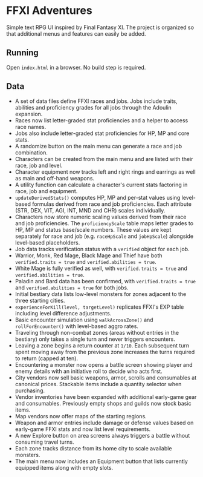# FFXI Adventures

Simple text RPG UI inspired by Final Fantasy XI. The project is organized so that additional menus and features can easily be added.

## Running
Open `index.html` in a browser. No build step is required.

## Data
- A set of data files define FFXI races and jobs. Jobs include traits, abilities and proficiency grades for all jobs through the Adoulin expansion.
- Races now list letter-graded stat proficiencies and a helper to access race names.
- Jobs also include letter-graded stat proficiencies for HP, MP and core stats.
- A randomize button on the main menu can generate a race and job combination.
- Characters can be created from the main menu and are listed with their race,
  job and level.
- Character equipment now tracks left and right rings and earrings as well as main and off-hand weapons.
- A utility function can calculate a character's current stats factoring in race, job and equipment.
- `updateDerivedStats()` computes HP, MP and per-stat values using level-based formulas derived from race and job proficiencies. Each attribute (STR, DEX, VIT, AGI, INT, MND and CHR) scales individually.
- Characters now store numeric scaling values derived from their race and job
  proficiencies. The `proficiencyScale` table maps letter grades to HP, MP and
  status base/scale numbers. These values are kept separately for race and job
  (e.g. `raceHpScale` and `jobHpScale`) alongside level-based placeholders.
- Job data tracks verification status with a `verified` object for each job.
- Warrior, Monk, Red Mage, Black Mage and Thief have both `verified.traits = true` and `verified.abilities = true`.
- White Mage is fully verified as well, with `verified.traits = true` and `verified.abilities = true`.
- Paladin and Bard data has been confirmed, with `verified.traits = true` and `verified.abilities = true` for both jobs.
- Initial bestiary data lists low-level monsters for zones adjacent to the three starting cities.
- `experienceForKill(level, targetLevel)` replicates FFXI's EXP table including level difference adjustments.
- Basic encounter simulation using `walkAcrossZone()` and `rollForEncounter()` with level-based aggro rates.
- Traveling through non-combat zones (areas without entries in the bestiary) only
  takes a single turn and never triggers encounters.
- Leaving a zone begins a return counter at `1/10`. Each subsequent turn spent
  moving away from the previous zone increases the turns required to return
  (capped at ten).
- Encountering a monster now opens a battle screen showing player and enemy
  details with an initiative roll to decide who acts first.
- City vendors now sell basic weapons, armor, scrolls and consumables at
  canonical prices. Stackable items include a quantity selector when purchasing.
- Vendor inventories have been expanded with additional early-game gear and
  consumables. Previously empty shops and guilds now stock basic items.
- Map vendors now offer maps of the starting regions.
- Weapon and armor entries include damage or defense values based on
  early-game FFXI stats and now list level requirements.
- A new Explore button on area screens always triggers a battle without
  consuming travel turns.
- Each zone tracks distance from its home city to scale available monsters.
- The main menu now includes an Equipment button that lists currently
  equipped items along with empty slots.
